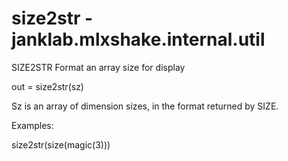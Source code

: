 # size2str - janklab.mlxshake.internal.util

SIZE2STR Format an array size for display

out = size2str(sz)

Sz is an array of dimension sizes, in the format returned by SIZE.

Examples:

size2str(size(magic(3)))



